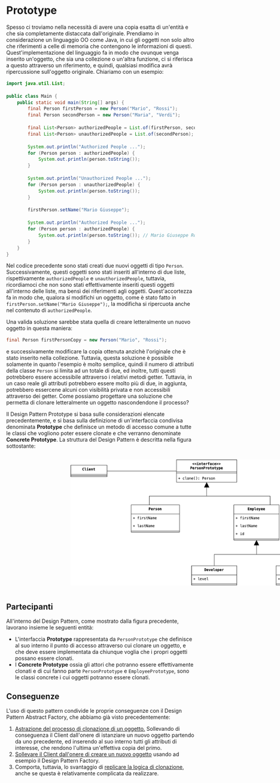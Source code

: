 # Prototype
Spesso ci troviamo nella necessità di avere una copia esatta di un'entità e che sia completamente distaccata 
dall'originale. Prendiamo in considerazione un linguaggio OO come Java, in cui gli oggetti non solo altro che 
riferimenti a celle di memoria che contengono le informazioni di questi. Quest'implementazione del linguaggio fa in 
modo che ovunque venga inserito un'oggetto, che sia una collezione o un'altra funzione, ci si riferisca a questo 
attraverso un riferimento, e quindi, qualsiasi modifica avrà ripercussione sull'oggetto originale. Chiariamo con un 
esempio:

```java
import java.util.List;

public class Main {
    public static void main(String[] args) {
        final Person firstPerson = new Person("Mario", "Rossi");
        final Person secondPerson = new Person("Maria", "Verdi");

        final List<Person> authorizedPeople = List.of(firstPerson, secondPerson);
        final List<Person> unauthorizedPeople = List.of(secondPerson);

        System.out.println("Authorized People ...");
        for (Person person : authorizedPeople) {
            System.out.println(person.toString());
        }

        System.out.println("Unauthorized People ...");
        for (Person person : unauthorizedPeople) {
            System.out.println(person.toString());
        }
        
        firstPerson.setName("Mario Giuseppe");

        System.out.println("Authorized People ...");
        for (Person person : authorizedPeople) {
            System.out.println(person.toString()); // Mario Giuseppe Rossi ...
        }
    }
}
```

Nel codice precedente sono stati creati due nuovi oggetti di tipo `Person`. Successivamente, questi oggetti sono 
stati inseriti all'interno di due liste, rispettivamente `authorizedPeople` e `unauthorizedPeople`, tuttavia, 
ricordiamoci che non sono stati effettivamente inseriti questi oggetti all'interno delle liste, ma bensì dei 
riferimenti agli oggetti. Quest'accortezza fa in modo che, qualora si modifichi un oggetto, come è stato fatto in 
`firstPerson.setName("Mario Giuseppe");`, la modificha si ripercuota anche nel contenuto di `authorizedPeople`.

Una valida soluzione sarebbe stata quella di creare letteralmente un nuovo oggetto in questa maniera:

```java
final Person firstPersonCopy = new Person("Mario", "Rossi");
```

e successivamente modificare la copia ottenuta anzichè l'originale che è stato inserito nella collezione. Tuttavia, 
questa soluzione è possibile solamente in quanto l'esempio è molto semplice, quindi il numero di attributi della 
classe `Person` si limita ad un totale di due, ed inoltre, tutti questi potrebbero essere accessibile attraverso i 
relativi metodi getter. Tuttavia, in un caso reale gli attributi potrebbero essere molto più di due, in aggiunta, 
potrebbero essercene alcuni con visibilità privata e non accessibili attraverso dei getter. Come possiamo progettare 
una soluzione che permetta di clonare letteralmente un oggetto nascondendone il processo? 

Il Design Pattern Prototype si basa sulle considerazioni elencate precedentemente, e si basa sulla definizione 
di un'interfaccia condivisa denominata __Prototype__ che definisce un metodo di accesso comune a tutte le classi che 
vogliono poter essere clonate e che verranno denominate __Concrete Prototype__. La struttura del Design Pattern è 
descritta nella figura sottostante:

<div style="display: flex; justify-content: center; width: 100vw; padding: 1em 2em">
    <img src="../../Assets/Images/Creazionali/Prototype.png" alt="Prototype Design Pattern" style="width: 70%"/>
</div>

## Partecipanti
All'interno del Design Pattern, come mostrato dalla figura precedente, lavorano insieme le seguenti entità:

* L'interfaccia __Prototype__ rappresentata da `PersonPrototype` che definisce al suo interno il punto di accesso 
  attraverso cui clonare un oggetto, e che deve essere implementata da chiunque voglia che i propri oggetti possano 
  essere clonati.
* I __Concrete Prototype__ ossia gli attori che potranno essere effettivamente clonati e di cui fanno parte 
  `PersonPrototype` e `EmployeePrototype`, sono le classi concrete i cui oggetti potranno essere clonati.

## Conseguenze

L'uso di questo pattern condivide le proprie conseguenze con il Design Pattern Abstract Factory, che abbiamo già 
visto precedentemente:

1. <u>Astrazione del processo di clonazione di un oggetto.</u> Sollevando di conseguenza il Client dall'onere di 
   istanziare un nuovo oggetto partendo da uno precedente, ed inserendo al suo interno tutti gli attributi di 
   interesse, che rendono l'ultima un'effettiva copia del primo.
2. <u>Sollevare il Client dall'onere di creare un nuovo oggetto</u> usando ad esempio il Design Pattern Factory.
3. Comporta, tuttavia, lo svantaggio di <u>replicare la logica di clonazione</u>, anche se questa è relativamente 
   complicata da realizzare.